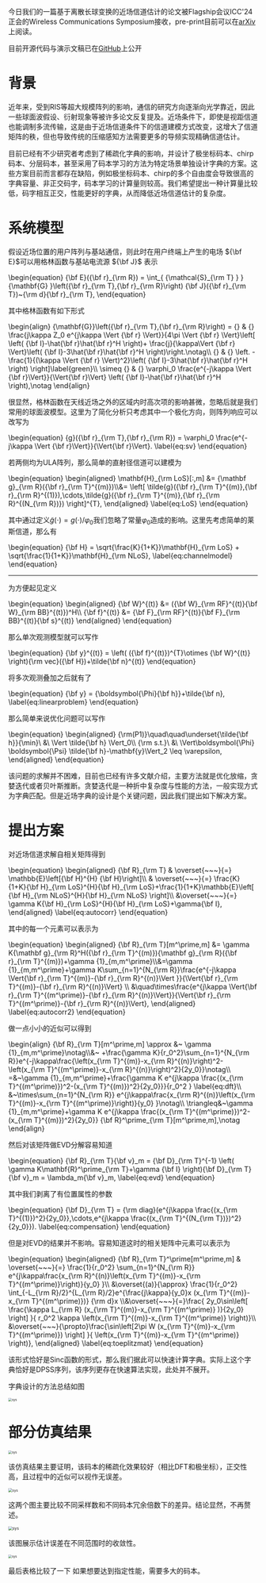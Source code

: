 

今日我们的一篇基于离散长球变换的近场信道估计的论文被Flagship会议ICC'24正会的Wireless Communications Symposium接收，pre-print目前可以在[arXiv](https://arxiv.org/abs/2310.18180)上阅读。

目前开源代码与演示文稿已在[GitHub](https://github.com/scliubit/DPSS-Slides-Codes)上公开

# 背景

近年来，受到RIS等超大规模阵列的影响，通信的研究方向逐渐向光学靠近，因此一些球面波假设、衍射现象等被许多论文反复提及。近场条件下，即使是视距信道也能调制多流传输，这是由于近场信道条件下的信道建模方式改变，这增大了信道矩阵的秩，但也导致传统的压缩感知方法需要更多的导频实现精确信道估计。

目前已经有不少研究者考虑到了稀疏化字典的影响，并设计了极坐标码本、chirp码本、分层码本，甚至采用了码本学习的方法为特定场景单独设计字典的方案。这些方案目前而言都存在缺陷，例如极坐标码本、chirp的多个自由度会导致很高的字典容量、非正交码字，码本学习的计算量则较高。我们希望提出一种计算量比较低，码字相互正交，性能更好的字典，从而降低近场信道估计的复杂度。



# 系统模型

假设近场位置的用户阵列与基站通信，则此时在用户终端上产生的电场 ${\bf E}$可以用格林函数与基站电流源 ${\bf J}$ 表示

<div>
\begin{equation}
{\bf E}({\bf r}_{\rm R}) = \int_{ {\mathcal{S}_{\rm T} } } {\mathbf{G} }\left({\bf r}_{\rm T},{\bf r}_{\rm R}\right) {\bf J}({\bf r}_{\rm T})~{\rm d}{\bf r}_{\rm T},
\end{equation}
</div>

其中格林函数有如下形式

<div>\begin{align}
	{\mathbf{G}}\left({\bf r}_{\rm T},{\bf r}_{\rm R}\right) = {} & {} \frac{j\kappa Z_0 e^{j\kappa \Vert {\bf r} \Vert}}{4\pi \Vert {\bf r} \Vert}\left[ \left( {\bf I}-\hat{\bf r}\hat{\bf r}^H \right)+ \frac{j}{\kappa\Vert {\bf r} \Vert}\left( {\bf I}-3\hat{\bf r}\hat{\bf r}^H \right)\right.\notag\\
	{} & {} \left. -\frac{1}{(\kappa \Vert {\bf r} \Vert)^2}\left( {\bf I}-3\hat{\bf r}\hat{\bf r}^H \right) \right]\label{green}\\
	\simeq {} & {} \varphi_0 \frac{e^{-j\kappa \Vert {\bf r}\Vert}}{\Vert{\bf r}\Vert} \left( {\bf I}-\hat{\bf r}\hat{\bf r}^H \right),\notag
\end{align}</div>


很显然，格林函数在天线近场之外的区域内时高次项的影响甚微，忽略后就是我们常用的球面波模型。这里为了简化分析只考虑其中一个极化方向，则阵列响应可以改写为

<div>
    \begin{equation}
	{g}({\bf r}_{\rm T},{\bf r}_{\rm R}) = \varphi_0 \frac{e^{-j\kappa \Vert {\bf r}\Vert}}{\Vert{\bf r}\Vert}.
	\label{eq:sv}
\end{equation}
</div>


若两侧均为ULA阵列，那么简单的直射径信道可以建模为

<div>
    \begin{equation}
	\begin{aligned}
		\mathbf{H}_{\rm LoS}[:,m] &= {\mathbf g}_{\rm R}({\bf r}_{\rm T}^{(m)})\\&= \left[ \tilde{g}({\bf r}_{\rm T}^{(m)},{\bf r}_{\rm R}^{(1)}),\cdots,\tilde{g}({\bf r}_{\rm T}^{(m)},{\bf r}_{\rm R}^{(N_{\rm R})}) \right]^{T},
	\end{aligned}
	\label{eq:LoS}
\end{equation}
</div>


其中通过定义$\tilde{g}(\cdot) = g(\cdot)/\varphi_0$我们忽略了常量$\varphi_0$造成的影响。这里先考虑简单的莱斯信道，那么有

<div>
    \begin{equation}
	{\bf H} = \sqrt{\frac{K}{1+K}}\mathbf{H}_{\rm LoS} + \sqrt{\frac{1}{1+K}}\mathbf{H}_{\rm NLoS},
	\label{eq:channelmodel}
\end{equation}
</div>


---

为方便起见定义

<div>
    \begin{equation}
    \begin{aligned}
    {\bf W}^{(t)} &= ({\bf W}_{\rm RF}^{(t)}{\bf W}_{\rm BB}^{(t)})^H\\
    {\bf f}^{(t)} &= {\bf F}_{\rm RF}^{(t)}{\bf F}_{\rm BB}^{(t)}{\bf s}^{(t)}
    \end{aligned}
    \end{equation}
</div>


那么单次观测模型就可以写作

<div>
    \begin{equation}
    {\bf y}^{(t)} = \left( ({\bf f}^{(t)})^{T}\otimes {\bf W}^{(t)} \right){\rm vec}({\bf H})+\tilde{\bf n}^{(t)}
    \end{equation}
</div>


将多次观测叠加之后就有了

<div>
    \begin{equation}
	{\bf y} = {\boldsymbol{\Phi}{\bf h}}+\tilde{\bf n},
	\label{eq:linearproblem}
\end{equation}
</div>


那么简单来说优化问题可以写作

<div>
    \begin{equation}
	\begin{aligned}
		{\rm(P1)}\quad\quad\underset{\tilde{\bf h}}{\min}\ &\ \Vert \tilde{\bf h} \Vert_0\\
		{\rm s.t.}\ &\ \Vert\boldsymbol{\Phi} \boldsymbol{\Psi} \tilde{\bf h}-\mathbf{y}\Vert_2 \leq \varepsilon,
	\end{aligned}
\end{equation}
</div>


该问题的求解并不困难，目前也已经有许多文献介绍，主要方法就是优化放缩，贪婪迭代或者贝叶斯推断。贪婪迭代是一种折中复杂度与性能的方法，一般实现方式为字典匹配。但是近场字典的设计是个关键问题，因此我们提出如下解决方案。



# 提出方案

对近场信道求解自相关矩阵得到

<div>
    \begin{equation}
	\begin{aligned}
		{\bf R}_{\rm T} & \overset{~~~}{=} \mathbb{E}\left[{\bf H}^{H} {\bf H}\right]\\
		& \overset{~~~}{=} \frac{K}{1+K}{\bf H}_{\rm LoS}^{H}{\bf H}_{\rm LoS}+\frac{1}{1+K}\mathbb{E}\left[ {\bf H}_{\rm NLoS}^{H}{\bf H}_{\rm NLoS} \right]\\
		&\overset{~~~}{=} \gamma K{\bf H}_{\rm LoS}^{H}{\bf H}_{\rm LoS}+\gamma{\bf I},
	\end{aligned}
	\label{eq:autocorr}
\end{equation}
</div>


其中的每一个元素可以表示为

<div>
    \begin{equation}
	\begin{aligned}
		{\bf R}_{\rm T}[m^\prime,m] &= \gamma K{\mathbf g}_{\rm R}^H({\bf r}_{\rm T}^{(m)}){\mathbf g}_{\rm R}({\bf r}_{\rm T}^{(m)})+\gamma {1}_{m,m^\prime}\\&=\gamma {1}_{m,m^\prime}+\gamma K\sum_{n=1}^{N_{\rm R}}\frac{e^{-j\kappa \Vert{\bf r}_{\rm T}^{(m)}-{\bf r}_{\rm R}^{(n)}\Vert }}{\Vert{\bf r}_{\rm T}^{(m)}-{\bf r}_{\rm R}^{(n)}\Vert} \\
		&\quad\times\frac{e^{j\kappa \Vert{\bf r}_{\rm T}^{(m^\prime)}-{\bf r}_{\rm R}^{(n)}\Vert}}{\Vert{\bf r}_{\rm T}^{(m^\prime)}-{\bf r}_{\rm R}^{(n)}\Vert},
	\end{aligned}
	\label{eq:autocorr2}
\end{equation}
</div>


做一点小小的近似可以得到

<div>
    \begin{align}
	{\bf R}_{\rm T}[m^\prime,m] \approx &~ \gamma {1}_{m,m^\prime}\notag\\&~ +\frac{\gamma K}{r_0^2}\sum_{n=1}^{N_{\rm R}}e^{-j\kappa\frac{\left(x_{\rm T}^{(m)}-x_{\rm R}^{(n)}\right)^2-\left(x_{\rm T}^{(m^\prime)}-x_{\rm R}^{(n)}\right)^2}{2y_0}}\notag\\
	=&~\gamma {1}_{m,m^\prime}+\frac{\gamma K e^{j\kappa \frac{(x_{\rm T}^{(m^\prime)})^2-(x_{\rm T}^{(m)})^2}{2y_0}}}{r_0^2 } \label{eq:dft}\\
	&~\times\sum_{n=1}^{N_{\rm R}} e^{j\kappa\frac{x_{\rm R}^{(n)}\left(x_{\rm T}^{(m)}-x_{\rm T}^{(m^\prime)}\right)}{y_0} }\notag\\
	\triangleq&~\gamma {1}_{m,m^\prime}+\gamma K e^{j\kappa \frac{(x_{\rm T}^{(m^\prime)})^2-(x_{\rm T}^{(m)})^2}{2y_0}} {\bf R}^\prime_{\rm T}[m^\prime,m],\notag
\end{align}
</div>


然后对该矩阵做EVD分解容易知道

<div>
    \begin{equation}
	{\bf R}_{\rm T}{\bf v}_m = {\bf D}_{\rm T}^{-1} \left( \gamma K\mathbf{R}^\prime_{\rm T}+\gamma {\bf I} \right){\bf D}_{\rm T}{\bf v}_m = \lambda_m{\bf v}_m,
	\label{eq:evd}
\end{equation}
</div>


其中我们剥离了有位置属性的参数

<div>
    \begin{equation}
	{\bf D}_{\rm T} = {\rm diag}(e^{j\kappa \frac{(x_{\rm T}^{(1)})^2}{2y_0}},\cdots,e^{j\kappa \frac{(x_{\rm T}^{(N_{\rm T})})^2}{2y_0}}).
	\label{eq:compensation}
\end{equation}
</div>


但是对EVD的结果并不影响。容易知道这时的相关矩阵中元素可以表示为

<div>
    \begin{equation}
	\begin{aligned}
		{\bf R}_{\rm T}^\prime[m^\prime,m] & \overset{~~~}{=} \frac{1}{r_0^2} \sum_{n=1}^{N_{\rm R}} e^{j\kappa\frac{x_{\rm R}^{(n)}\left(x_{\rm T}^{(m)}-x_{\rm T}^{(m^\prime)}\right)}{y_0} }\\
		&\overset{(a)}{\approx} \frac{1}{r_0^2} \int_{-L_{\rm R}/2}^{L_{\rm R}/2}e^{\frac{j\kappa}{y_0}x (x_{\rm T}^{(m)}-x_{\rm T}^{(m^\prime)})} {\rm d}x \\&\overset{~~~}{=}\frac{ 2y_0\sin\left[ \frac{\kappa L_{\rm R} (x_{\rm T}^{(m)}-x_{\rm T}^{(m^\prime)} )}{2y_0} \right]  }{ r_0^2 \kappa \left(x_{\rm T}^{(m)}-x_{\rm T}^{(m^\prime)} \right)}\\ &\overset{~~~}{\propto}\frac{\sin\left[2\pi W (x_{\rm T}^{(m)}-x_{\rm T}^{(m^\prime)}) \right]  }{ \left(x_{\rm T}^{(m)}-x_{\rm T}^{(m^\prime)} \right)},
	\end{aligned}
	\label{eq:toeplitzmat}
\end{equation}
</div>


该形式恰好是Sinc函数的形式，那么我们据此可以快速计算字典。实际上这个字典恰好是DPSS序列，该序列更存在快速算法实现，此处并不展开。

字典设计的方法总结如图

<div>
<img src="/img/icc24/alg.png" alt="sys" style="zoom:45%;"/>
</div>






# 部分仿真结果

<div>
<img src="/img/icc24/sim1.png" alt="sys" style="zoom:45%;"/>
</div>


该仿真结果主要证明，该码本的稀疏化效果较好（相比DFT和极坐标），正交性高，且过程中的近似可以视作无误差。

<div>
<img src="/img/icc24/sim2.png" alt="sys" style="zoom:50%;"/>
</div>


这两个图主要比较不同采样数和不同码本冗余倍数下的差异。结论显然，不再赘述。

<div>
<img src="/img/icc24/sim3.png" alt="sys" style="zoom:55%;"/>
</div>


该图展示估计误差在不同范围时的收敛性。

<div>
<img src="/img/icc24/tab1.png" alt="sys" style="zoom:45%;"/>
</div>


最后表格比较了一下 如果想要达到指定性能，需要多大的码本。

